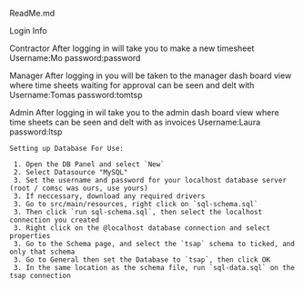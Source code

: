 ReadMe.md

Login Info 

Contractor
After logging in will take you to make a new timesheet
Username:Mo password:password

Manager
After logging in you will be taken to the manager dash board view where time sheets waiting for approval can be seen and delt with 
Username:Tomas password:tomtsp


Admin
After logging in wil take you to the admin dash board view where time sheets can be seen and delt with as invoices
Username:Laura password:ltsp

    Setting up Database For Use:

     1. Open the DB Panel and select `New`
     2. Select Datasource "MySQL"
     3. Set the username and password for your localhost database server (root / comsc was ours, use yours)
     3. If neccessary, download any required drivers
     3. Go to src/main/resources, right click on `sql-schema.sql`
     3. Then click `run sql-schema.sql`, then select the localhost connection you created
     3. Right click on the @localhost database connection and select properties
     3. Go to the Schema page, and select the `tsap` schema to ticked, and only that schema
     3. Go to General then set the Database to `tsap`, then click OK
     3. In the same location as the schema file, run `sql-data.sql` on the tsap connection





